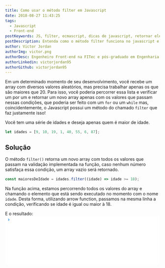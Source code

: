 ```yaml
---
title: Como usar o método filter em Javascript
date: 2018-08-27 11:43:25
tags:
  - Javascript
  - Front-end
postKeywords: JS, filter, ecmascript, dicas de javascript, retornar elementos, ECMAScript 5
postDescription: Entenda como o método filter funciona no javascript e como ele pode melhorar o seu desenvolvimento front-end com essas dicas de javascript.
author: Victor Jordan
authorImg: victor.png
authorDesc: Engenheiro Front-end na FITec e pós-graduado em Engenharia de Software pela PUC-MG e formado em Banco de Dados pela Fatec, apaixonado por usabilidade, performance e UX!
authorLinkedin: victorjordan95
authorGithub: victorjordan95
---
```


Em um determinado momento de seu desenvolvimento, você recebe um array com diversos valores aleatórios, mas precisa trabalhar apenas os que são maiores que 20. Para isso, você poderia percorrer essa lista e verificar um por um e retornar um novo array apenas com os valores que passam nessas condições, que poderia ser feito com um `for` ou um `while` mas, coincidentemente, o Javascript possui um método do chamado `filter` que faz justamente isso!

Você tem uma série de idades e deseja apenas quem é maior de idade.

```javascript
let idades = [9, 10, 19, 1, 40, 55, 6, 87];
```

<!-- more -->

## Solução

O método `filter()` retorna um novo array com todos os valores que passam na validação implementada na função, caso nenhum número satisfaça essa condição, um array vazio será retornado.

```javascript
const maioresDeIdade = idades.filter((idade) => idade >= 18);
```

Na função acima, estamos percorrendo todos os valores do array e chamando o elemento que está sendo executado no momento com o nome `idade`. Desta forma, utilizando arrow function, passamos na mesma linha a condição, verificando se idade é igual ou maior à 18.

E o resultado:
![Retorno da função: Ensino Médio](/posts/filter-javascript.gif)

